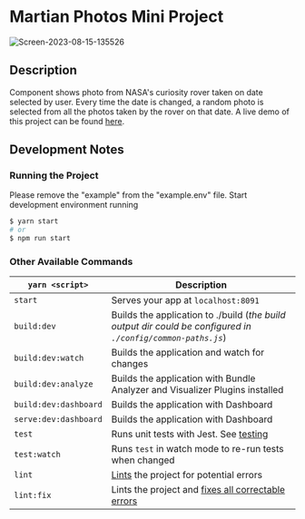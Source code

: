 # Martian Photos Mini Project
![Screen-2023-08-15-135526](https://github.com/jehillert/pointless-pictures-of-mars/assets/25601296/b4deaf4f-bb1f-4e0d-a033-c9762ebf5844)

## Description

Component shows photo from NASA's curiosity rover taken on date selected by user. Every time the date is changed, a random photo is selected from all the photos taken by the rover on that date. A live demo of this project can be found [here]([https://martian-photos-demo-component.hillert.dev/](https://pointless-pictures-of-mars.hillert.dev/)).

## Development Notes

### Running the Project
Please remove the "example" from the "example.env" file.
Start development environment running

```sh
$ yarn start
# or
$ npm run start
```

### Other Available Commands
| `yarn <script>`       | Description                                                                                                             |
| --------------------- | ----------------------------------------------------------------------------------------------------------------------- |
| `start`               | Serves your app at `localhost:8091`                                                                                     |
| `build:dev`           | Builds the application to ./build (_the build output dir could be configured in `./config/common-paths.js`_)            |
| `build:dev:watch`     | Builds the application and watch for changes                                                                            |
| `build:dev:analyze`   | Builds the application with Bundle Analyzer and Visualizer Plugins installed                                             |
| `build:dev:dashboard` | Builds the application with Dashboard                                                                                   |
| `serve:dev:dashboard` | Builds the application with Dashboard                                                                                   |
| `test`                | Runs unit tests with Jest. See [testing](#testing)                                                                      |
| `test:watch`          | Runs `test` in watch mode to re-run tests when changed                                                                  |
| `lint`                | [Lints](http://stackoverflow.com/questions/8503559/what-is-linting) the project for potential errors                    |
| `lint:fix`            | Lints the project and [fixes all correctable errors](http://eslint.org/docs/user-guide/command-line-interface.html#fix) |
